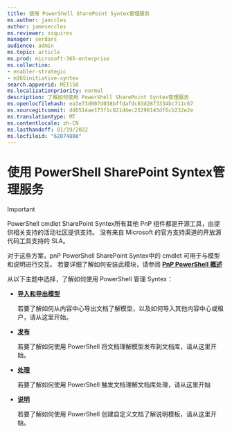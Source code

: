 ```yaml
---
title: 使用 PowerShell SharePoint Syntex管理服务
ms.author: jaeccles
author: jameseccles
ms.reviewer: ssquires
manager: serdars
audience: admin
ms.topic: article
ms.prod: microsoft-365-enterprise
ms.collection:
- enabler-strategic
- m365initiative-syntex
search.appverid: MET150
ms.localizationpriority: normal
description: 了解如何使用 PowerShell SharePoint Syntex管理服务
ms.openlocfilehash: ea3e73d007d038bffdafdc83d28f3334bc711c67
ms.sourcegitcommit: dd6514ae173f1c821d4ec25298145df6cb232e2e
ms.translationtype: MT
ms.contentlocale: zh-CN
ms.lasthandoff: 01/19/2022
ms.locfileid: "62074808"
---
```

# <a name="manage-sharepoint-syntex-with-powershell"></a>使用 PowerShell SharePoint Syntex管理服务

> [!IMPORTANT]
> PowerShell cmdlet SharePoint Syntex所有其他 PnP 组件都是开源工具，由提供相关支持的活动社区提供支持。 没有来自 Microsoft 的官方支持渠道的开放源代码工具支持的 SLA。

对于这些方案，pnP PowerShell SharePoint Syntex中的 cmdlet 可用于与模型和说明进行交互。 若要详细了解如何安装此模块，请参阅 [**PnP PowerShell 概述**](/powershell/sharepoint/sharepoint-pnp/sharepoint-pnp-cmdlets)

从以下主题中选择，了解如何使用 PowerShell 管理 Syntex：

- [**导入和导出模型**](powershell-syntex-import-export.md)

    若要了解如何从内容中心导出文档了解模型，以及如何导入其他内容中心或租户，请从这里开始。

- [**发布**](powershell-syntex-publishing.md)

    若要了解如何使用 PowerShell 将文档理解模型发布到文档库，请从这里开始。

- [**处理**](powershell-syntex-processing.md)

    若要了解如何使用 PowerShell 触发文档理解文档库处理，请从这里开始

- [**说明**](powershell-syntex-explanations.md)

    若要了解如何使用 PowerShell 创建自定义文档了解说明模板，请从这里开始。
